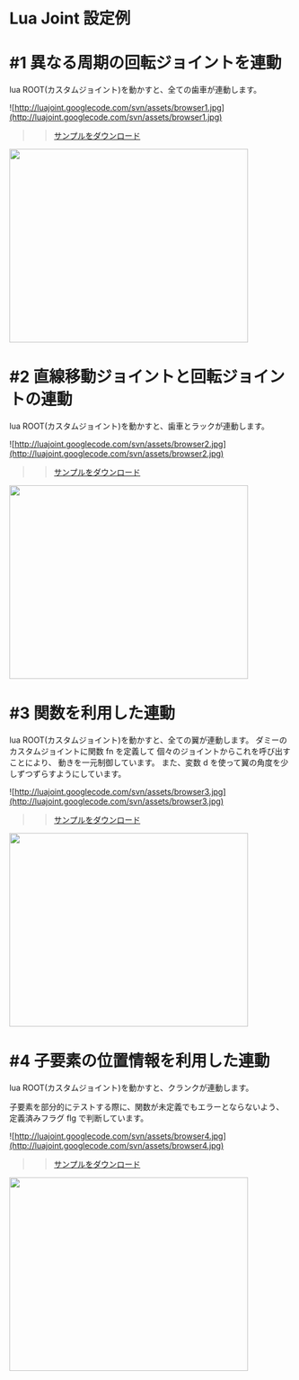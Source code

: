 # Lua Joint 設定例 #



# #1 異なる周期の回転ジョイントを連動 #

lua ROOT(カスタムジョイント)を動かすと、全ての歯車が連動します。

![http://luajoint.googlecode.com/svn/assets/browser1.jpg](http://luajoint.googlecode.com/svn/assets/browser1.jpg)

>> [サンプルをダウンロード](http://code.google.com/p/luajoint/downloads/list)

<a href='http://www.youtube.com/watch?feature=player_embedded&v=Tz9r3ACcm6A' target='_blank'><img src='http://img.youtube.com/vi/Tz9r3ACcm6A/0.jpg' width='425' height=344 /></a>

# #2 直線移動ジョイントと回転ジョイントの連動 #

lua ROOT(カスタムジョイント)を動かすと、歯車とラックが連動します。

![http://luajoint.googlecode.com/svn/assets/browser2.jpg](http://luajoint.googlecode.com/svn/assets/browser2.jpg)

>> [サンプルをダウンロード](http://code.google.com/p/luajoint/downloads/list)

<a href='http://www.youtube.com/watch?feature=player_embedded&v=ay8_PbccLsk' target='_blank'><img src='http://img.youtube.com/vi/ay8_PbccLsk/0.jpg' width='425' height=344 /></a>

# #3 関数を利用した連動 #

lua ROOT(カスタムジョイント)を動かすと、全ての翼が連動します。
ダミーのカスタムジョイントに関数 fn を定義して
個々のジョイントからこれを呼び出すことにより、 動きを一元制御しています。
また、変数 d を使って翼の角度を少しずつずらすようにしています。

![http://luajoint.googlecode.com/svn/assets/browser3.jpg](http://luajoint.googlecode.com/svn/assets/browser3.jpg)

>> [サンプルをダウンロード](http://code.google.com/p/luajoint/downloads/list)

<a href='http://www.youtube.com/watch?feature=player_embedded&v=5cNoJHgik4A' target='_blank'><img src='http://img.youtube.com/vi/5cNoJHgik4A/0.jpg' width='425' height=344 /></a>

# #4 子要素の位置情報を利用した連動 #

lua ROOT(カスタムジョイント)を動かすと、クランクが連動します。

子要素を部分的にテストする際に、関数が未定義でもエラーとならないよう、
定義済みフラグ flg で判断しています。

![http://luajoint.googlecode.com/svn/assets/browser4.jpg](http://luajoint.googlecode.com/svn/assets/browser4.jpg)

>> [サンプルをダウンロード](http://code.google.com/p/luajoint/downloads/list)

<a href='http://www.youtube.com/watch?feature=player_embedded&v=EkolCZ7Ce5Q' target='_blank'><img src='http://img.youtube.com/vi/EkolCZ7Ce5Q/0.jpg' width='425' height=344 /></a>